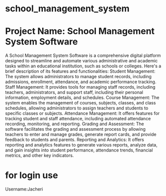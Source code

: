 # school_management_system
# Project Name: School Management System Software
A School Management System Software is a comprehensive digital platform designed to streamline and automate various administrative and academic tasks within an educational institution, such as schools or colleges. Here's a brief description of its features and functionalities:
Student Management: The system allows administrators to manage student records, including admissions, enrollment, attendance, and academic performance tracking.
Staff Management: It provides tools for managing staff records, including teachers, administrators, and support staff, including their personal information, employment details, and schedules.
Course Management: The system enables the management of courses, subjects, classes, and class schedules, allowing administrators to assign teachers and students to specific classes or subjects.
Attendance Management: It offers features for tracking student and staff attendance, including automated attendance recording, monitoring, and reporting.
Grading and Assessment: The software facilitates the grading and assessment process by allowing teachers to enter and manage grades, generate report cards, and provide feedback to students and parents.
Reporting and Analytics: It offers reporting and analytics features to generate various reports, analyze data, and gain insights into student performance, attendance trends, financial metrics, and other key indicators.
# for login use 
Username:Jacheri
